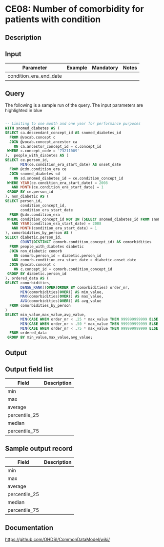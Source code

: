 <!---
Group:condition era
Name:CE08 Number of comorbidity for patients with condition
Author:Patrick Ryan
CDM Version: 5.3
-->

# CE08: Number of comorbidity for patients with condition

## Description
## Input

|  Parameter |  Example |  Mandatory |  Notes |
| --- | --- | --- | --- |
| condition_era_end_date |   |   |   |

## Query
The following is a sample run of the query. The input parameters are highlighted in blue

```sql

-- Limiting to one month and one year for performance purposes
WITH snomed_diabetes AS ( 
SELECT ca.descendant_concept_id AS snomed_diabetes_id 
  FROM @vocab.concept c 
  JOIN @vocab.concept_ancestor ca 
    ON ca.ancestor_concept_id = c.concept_id 
 WHERE c.concept_code = '73211009'
),  people_with_diabetes AS (
SELECT ce.person_id, 
       MIN(ce.condition_era_start_date) AS onset_date 
  FROM @cdm.condition_era ce
  JOIN snomed_diabetes sd
    ON sd.snomed_diabetes_id = ce.condition_concept_id 
 WHERE YEAR(ce.condition_era_start_date) = 2008
   AND MONTH(ce.condition_era_start_date) = 1
 GROUP BY ce.person_id 
), non_diabetic AS (
SELECT person_id, 
       condition_concept_id, 
       condition_era_start_date 
  FROM @cdm.condition_era 
 WHERE condition_concept_id NOT IN (SELECT snomed_diabetes_id FROM snomed_diabetes) 
   AND YEAR(condition_era_start_date) = 2008 
   AND MONTH(condition_era_start_date) = 1
), comorbidities_by_person AS (
SELECT diabetic.person_id, 
       COUNT(DISTINCT comorb.condition_concept_id) AS comorbidities         
  FROM people_with_diabetes diabetic 
  JOIN non_diabetic comorb 
 	ON comorb.person_id = diabetic.person_id 
   AND comorb.condition_era_start_date > diabetic.onset_date 
  JOIN @vocab.concept c 
    ON c.concept_id = comorb.condition_concept_id 
 GROUP BY diabetic.person_id 
), ordered_data AS (
SELECT comorbidities,
       DENSE_RANK()OVER(ORDER BY comorbidities) order_nr,
       MIN(comorbidities)OVER() AS min_value, 
       MAX(comorbidities)OVER() AS max_value, 
       AVG(comorbidities)OVER() AS avg_value
  FROM comorbidities_by_person
)
SELECT min_value,max_value,avg_value,
       MIN(CASE WHEN order_nr < .25 * max_value THEN 999999999999 ELSE comorbidities END) AS pct_25,
       MIN(CASE WHEN order_nr < .50 * max_value THEN 999999999999 ELSE comorbidities END) AS median,
       MIN(CASE WHEN order_nr < .75 * max_value THEN 999999999999 ELSE comorbidities END) AS pct_75
  FROM ordered_data
 GROUP BY min_value,max_value,avg_value;
```


## Output

## Output field list

|  Field |  Description |
| --- | --- |
| min |   |
| max |   |
| average |   |
| percentile_25 |   |
| median |   |
| percentile_75 |   |

## Sample output record

|  Field |  Description |
| --- | --- |
| min |   |
| max |   |
| average |   |
| percentile_25 |   |
| median |   |
| percentile_75 |   |

## Documentation
https://github.com/OHDSI/CommonDataModel/wiki/
